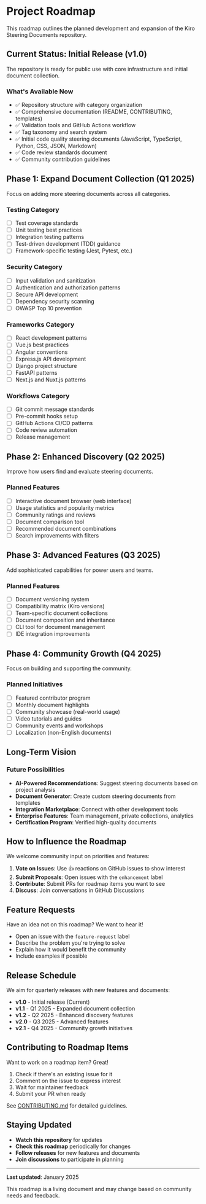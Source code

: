# Project Roadmap

This roadmap outlines the planned development and expansion of the Kiro Steering Documents repository.

## Current Status: Initial Release (v1.0)

The repository is ready for public use with core infrastructure and initial document collection.

### What's Available Now

- ✅ Repository structure with category organization
- ✅ Comprehensive documentation (README, CONTRIBUTING, templates)
- ✅ Validation tools and GitHub Actions workflow
- ✅ Tag taxonomy and search system
- ✅ Initial code quality steering documents (JavaScript, TypeScript, Python, CSS, JSON, Markdown)
- ✅ Code review standards document
- ✅ Community contribution guidelines

## Phase 1: Expand Document Collection (Q1 2025)

Focus on adding more steering documents across all categories.

### Testing Category

- [ ] Test coverage standards
- [ ] Unit testing best practices
- [ ] Integration testing patterns
- [ ] Test-driven development (TDD) guidance
- [ ] Framework-specific testing (Jest, Pytest, etc.)

### Security Category

- [ ] Input validation and sanitization
- [ ] Authentication and authorization patterns
- [ ] Secure API development
- [ ] Dependency security scanning
- [ ] OWASP Top 10 prevention

### Frameworks Category

- [ ] React development patterns
- [ ] Vue.js best practices
- [ ] Angular conventions
- [ ] Express.js API development
- [ ] Django project structure
- [ ] FastAPI patterns
- [ ] Next.js and Nuxt.js patterns

### Workflows Category

- [ ] Git commit message standards
- [ ] Pre-commit hooks setup
- [ ] GitHub Actions CI/CD patterns
- [ ] Code review automation
- [ ] Release management

## Phase 2: Enhanced Discovery (Q2 2025)

Improve how users find and evaluate steering documents.

### Planned Features

- [ ] Interactive document browser (web interface)
- [ ] Usage statistics and popularity metrics
- [ ] Community ratings and reviews
- [ ] Document comparison tool
- [ ] Recommended document combinations
- [ ] Search improvements with filters

## Phase 3: Advanced Features (Q3 2025)

Add sophisticated capabilities for power users and teams.

### Planned Features

- [ ] Document versioning system
- [ ] Compatibility matrix (Kiro versions)
- [ ] Team-specific document collections
- [ ] Document composition and inheritance
- [ ] CLI tool for document management
- [ ] IDE integration improvements

## Phase 4: Community Growth (Q4 2025)

Focus on building and supporting the community.

### Planned Initiatives

- [ ] Featured contributor program
- [ ] Monthly document highlights
- [ ] Community showcase (real-world usage)
- [ ] Video tutorials and guides
- [ ] Community events and workshops
- [ ] Localization (non-English documents)

## Long-Term Vision

### Future Possibilities

- **AI-Powered Recommendations**: Suggest steering documents based on project analysis
- **Document Generator**: Create custom steering documents from templates
- **Integration Marketplace**: Connect with other development tools
- **Enterprise Features**: Team management, private collections, analytics
- **Certification Program**: Verified high-quality documents

## How to Influence the Roadmap

We welcome community input on priorities and features:

1. **Vote on Issues**: Use 👍 reactions on GitHub issues to show interest
2. **Submit Proposals**: Open issues with the `enhancement` label
3. **Contribute**: Submit PRs for roadmap items you want to see
4. **Discuss**: Join conversations in GitHub Discussions

## Feature Requests

Have an idea not on this roadmap? We want to hear it!

- Open an issue with the `feature-request` label
- Describe the problem you're trying to solve
- Explain how it would benefit the community
- Include examples if possible

## Release Schedule

We aim for quarterly releases with new features and documents:

- **v1.0** - Initial release (Current)
- **v1.1** - Q1 2025 - Expanded document collection
- **v1.2** - Q2 2025 - Enhanced discovery features
- **v2.0** - Q3 2025 - Advanced features
- **v2.1** - Q4 2025 - Community growth initiatives

## Contributing to Roadmap Items

Want to work on a roadmap item? Great!

1. Check if there's an existing issue for it
2. Comment on the issue to express interest
3. Wait for maintainer feedback
4. Submit your PR when ready

See [CONTRIBUTING.md](CONTRIBUTING.md) for detailed guidelines.

## Staying Updated

- **Watch this repository** for updates
- **Check this roadmap** periodically for changes
- **Follow releases** for new features and documents
- **Join discussions** to participate in planning

---

**Last updated**: January 2025

This roadmap is a living document and may change based on community needs and feedback.
